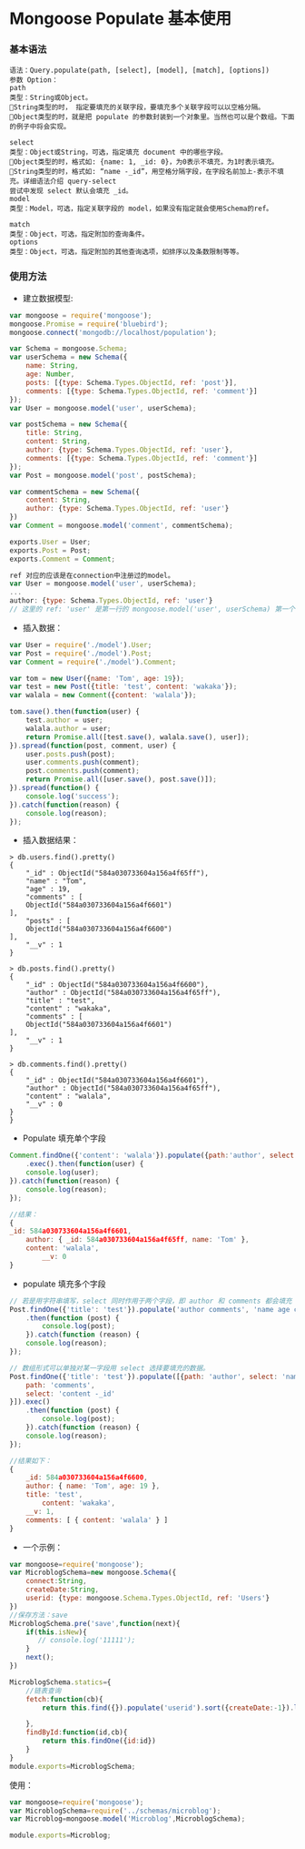 # Mongoose Populate 基本使用

### 基本语法
    语法：Query.populate(path, [select], [model], [match], [options])
    参数 Option：
    path
    类型：String或Object。
    String类型的时， 指定要填充的关联字段，要填充多个关联字段可以以空格分隔。
    Object类型的时，就是把 populate 的参数封装到一个对象里。当然也可以是个数组。下面的例子中将会实现。
    
    select
    类型：Object或String，可选，指定填充 document 中的哪些字段。
    Object类型的时，格式如: {name: 1, _id: 0}，为0表示不填充，为1时表示填充。
    String类型的时，格式如: “name -_id”，用空格分隔字段，在字段名前加上-表示不填充。详细语法介绍 query-select
    尝试中发现 select 默认会填充 _id。
    model
    类型：Model，可选，指定关联字段的 model，如果没有指定就会使用Schema的ref。
    
    match
    类型：Object，可选，指定附加的查询条件。
    options
    类型：Object，可选，指定附加的其他查询选项，如排序以及条数限制等等。


### 使用方法
-  建立数据模型:
```javascript
var mongoose = require('mongoose');
mongoose.Promise = require('bluebird');
mongoose.connect('mongodb://localhost/population');

var Schema = mongoose.Schema;
var userSchema = new Schema({
    name: String,
    age: Number,
    posts: [{type: Schema.Types.ObjectId, ref: 'post'}],
    comments: [{type: Schema.Types.ObjectId, ref: 'comment'}]
});
var User = mongoose.model('user', userSchema);

var postSchema = new Schema({
    title: String,
    content: String,
    author: {type: Schema.Types.ObjectId, ref: 'user'},
    comments: [{type: Schema.Types.ObjectId, ref: 'comment'}]
});
var Post = mongoose.model('post', postSchema);

var commentSchema = new Schema({
    content: String,
    author: {type: Schema.Types.ObjectId, ref: 'user'}
})
var Comment = mongoose.model('comment', commentSchema);

exports.User = User;
exports.Post = Post;
exports.Comment = Comment;

ref 对应的应该是在connection中注册过的model。
var User = mongoose.model('user', userSchema);
...
author: {type: Schema.Types.ObjectId, ref: 'user'}
// 这里的 ref: 'user' 是第一行的 mongoose.model('user', userSchema) 第一个参数。
```
- 插入数据：
```javascript
var User = require('./model').User;
var Post = require('./model').Post;
var Comment = require('./model').Comment;

var tom = new User({name: 'Tom', age: 19});
var test = new Post({title: 'test', content: 'wakaka'});
var walala = new Comment({content: 'walala'});

tom.save().then(function(user) {
    test.author = user;
    walala.author = user;
    return Promise.all([test.save(), walala.save(), user]);
}).spread(function(post, comment, user) {
    user.posts.push(post);
    user.comments.push(comment);
    post.comments.push(comment);
    return Promise.all([user.save(), post.save()]);
}).spread(function() {
    console.log('success');
}).catch(function(reason) {
    console.log(reason);
});
```

- 插入数据结果：
```
> db.users.find().pretty()
{
    "_id" : ObjectId("584a030733604a156a4f65ff"),
    "name" : "Tom",
    "age" : 19,
    "comments" : [
    ObjectId("584a030733604a156a4f6601")
],
    "posts" : [
    ObjectId("584a030733604a156a4f6600")
],
    "__v" : 1
}

> db.posts.find().pretty()
{
    "_id" : ObjectId("584a030733604a156a4f6600"),
    "author" : ObjectId("584a030733604a156a4f65ff"),
    "title" : "test",
    "content" : "wakaka",
    "comments" : [
    ObjectId("584a030733604a156a4f6601")
],
    "__v" : 1
}

> db.comments.find().pretty()
{
    "_id" : ObjectId("584a030733604a156a4f6601"),
    "author" : ObjectId("584a030733604a156a4f65ff"),
    "content" : "walala",
    "__v" : 0
}
}
```

- Populate 填充单个字段
```javascript
Comment.findOne({'content': 'walala'}).populate({path:'author', select: 'name'})
    .exec().then(function(user) {
    console.log(user);
}).catch(function(reason) {
    console.log(reason);
});

//结果：
{ 
_id: 584a030733604a156a4f6601,
    author: { _id: 584a030733604a156a4f65ff, name: 'Tom' },
    content: 'walala',
        __v: 0 
}
```

- populate  填充多个字段
```javascript
// 若是用字符串填写，select 同时作用于两个字段，即 author 和 comments 都会填充 name age content，若该字段没有这些数据，则不填充。
Post.findOne({'title': 'test'}).populate('author comments', 'name age content -_id').exec()
    .then(function (post) {
        console.log(post);
    }).catch(function (reason) {
    console.log(reason);
});

// 数组形式可以单独对某一字段用 select 选择要填充的数据。
Post.findOne({'title': 'test'}).populate([{path: 'author', select: 'name age -_id'}, {
    path: 'comments',
    select: 'content -_id'
}]).exec()
    .then(function (post) {
        console.log(post);
    }).catch(function (reason) {
    console.log(reason);
});

//结果如下：
{ 
    _id: 584a030733604a156a4f6600,
    author: { name: 'Tom', age: 19 },
    title: 'test',
        content: 'wakaka',
    __v: 1,
    comments: [ { content: 'walala' } ] 
}
```

- 一个示例：
```javascript
var mongoose=require('mongoose');
var MicroblogSchema=new mongoose.Schema({
    connect:String,
    createDate:String,
    userid: {type: mongoose.Schema.Types.ObjectId, ref: 'Users'}
})
//保存方法：save
MicroblogSchema.pre('save',function(next){
    if(this.isNew){
       // console.log('11111');
    }
    next();
})

MicroblogSchema.statics={
    //链表查询
    fetch:function(cb){
        return this.find({}).populate('userid').sort({createDate:-1}).limit(100).exec(cb);

    },
    findById:function(id,cb){
        return this.findOne({id:id})
    }
}
module.exports=MicroblogSchema;
```
使用：
```javascript
var mongoose=require('mongoose');
var MicroblogSchema=require('../schemas/microblog');
var Microblog=mongoose.model('Microblog',MicroblogSchema);

module.exports=Microblog;
```
